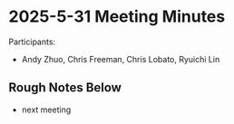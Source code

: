 # 2025-5-31 Meeting Minutes
Participants:
- Andy Zhuo, Chris Freeman, Chris Lobato, Ryuichi Lin

## Rough Notes Below


- next meeting 